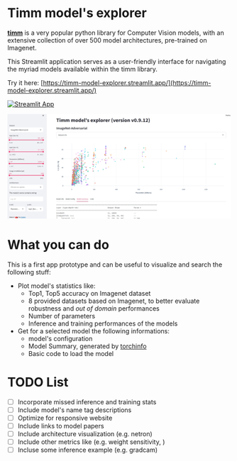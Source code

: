 # Timm model's explorer

[**timm**](https://github.com/huggingface/pytorch-image-models) is a very popular python library for Computer Vision models, with an extensive collection of over 500 model architectures, pre-trained on Imagenet.

This Streamlit application serves as a user-friendly interface for navigating the myriad models available within the timm library.

Try it here: [https://timm-model-explorer.streamlit.app/](https://timm-model-explorer.streamlit.app/)

[![Streamlit App](https://static.streamlit.io/badges/streamlit_badge_black_white.svg)](https://timm-model-explorer.streamlit.app/)

![alt text](screenshot.jpg "Title")


# What you can do
This is a first app prototype and can be useful to visualize and search the following stuff:

- Plot model's statistics like:
    - Top1, Top5 accuracy on Imagenet dataset
    - 8 provided datasets based on Imagenet, to better evaluate robustness and *out of domain* performances
    - Number of parameters
    - Inference and training performances of the models
- Get for a selected model the following informations:
    - model's configuration
    - Model Summary, generated by [torchinfo](https://github.com/tyleryep/torchinfo)
    - Basic code to load the model

# TODO List

- [ ] Incorporate missed inference and training stats
- [ ] Include model's name tag descriptions
- [ ] Optimize for responsive website
- [ ] Include links to model papers
- [ ] Include architecture visualization (e.g. netron)
- [ ] Include other metrics like (e.g. weight sensitivity, )
- [ ] Incluse some inference example (e.g. gradcam)

